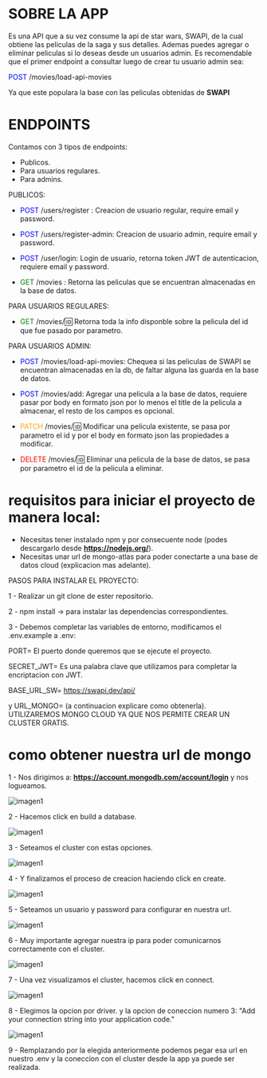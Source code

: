 # SOBRE LA APP

Es una API que a su vez consume la api de star wars, SWAPI, de la cual obtiene las peliculas de la saga y sus detalles. Ademas puedes agregar o eliminar peliculas si lo deseas desde un usuarios admin.
Es recomendable que el primer endpoint a consultar luego de crear tu usuario admin sea:

<span style="color:blue">POST</span> /movies/load-api-movies

Ya que este populara la base con las peliculas obtenidas de **SWAPI**

# ENDPOINTS

Contamos con 3 tipos de endpoints:

- Publicos.
- Para usuarios regulares.
- Para admins.

PUBLICOS:

- <span style="color:blue">POST</span> /users/register : Creacion de usuario regular, require email y password.

- <span style="color:blue">POST</span> /users/register-admin: Creacion de usuario admin, require email y password.

- <span style="color:blue">POST</span> /user/login: Login de usuario, retorna token JWT de autenticacion, requiere email y password.

- <span style="color:green">GET</span> /movies : Retorna las peliculas que se encuentran almacenadas en la base de datos.

PARA USUARIOS REGULARES:

- <span style="color:green">GET</span> /movies/:id: Retorna toda la info disponble sobre la pelicula del id que fue pasado por parametro.

PARA USUARIOS ADMIN:

- <span style="color:blue">POST</span> /movies/load-api-movies: Chequea si las peliculas de SWAPI se encuentran almacenadas en la db, de faltar alguna las guarda en la base de datos.

- <span style="color:blue">POST</span> /movies/add: Agregar una pelicula a la base de datos, requiere pasar por body en formato json por lo menos el title de la pelicula a almacenar, el resto de los campos es opcional.

- <span style="color:orange">PATCH</span> /movies/:id: Modificar una pelicula existente, se pasa por parametro el id y por el body en formato json las propiedades a modificar.

- <span style="color:red">DELETE</span> /movies/:id: Eliminar una pelicula de la base de datos, se pasa por parametro el id de la pelicula a eliminar.

# requisitos para iniciar el proyecto de manera local:

- Necesitas tener instalado npm y por consecuente node (podes descargarlo desde **https://nodejs.org/**).
- Necesitas unar url de mongo-atlas para poder conectarte a una base de datos cloud (explicacion mas adelante).

PASOS PARA INSTALAR EL PROYECTO:

1 - Realizar un git clone de ester repositorio.

2 - npm install -> para instalar las dependencias correspondientes.

3 - Debemos completar las variables de entorno, modificamos el .env.example a .env:

PORT= El puerto donde queremos que se ejecute el proyecto.

SECRET_JWT= Es una palabra clave que utilizamos para completar la encriptacion con JWT.

BASE_URL_SW= https://swapi.dev/api/

y URL_MONGO= (a continuacion explicare como obtenerla).
UTILIZAREMOS MONGO CLOUD YA QUE NOS PERMITE CREAR UN CLUSTER GRATIS.

# como obtener nuestra url de mongo

1 - Nos dirigimos a: **https://account.mongodb.com/account/login** y nos logueamos.

![imagen1](./src/assets/md/imagen0.png)

2 - Hacemos click en build a database.

![imagen1](./src/assets/md/imagen1.png)

3 - Seteamos el cluster con estas opciones.

![imagen1](./src/assets/md/imagen2.png)

4 - Y finalizamos el proceso de creacion haciendo click en create.

![imagen1](./src/assets/md/imagen3.png)

5 - Seteamos un usuario y password para configurar en nuestra url.

![imagen1](./src/assets/md/imagen4.png)

6 - Muy importante agregar nuestra ip para poder comunicarnos correctamente con el cluster.

![imagen1](./src/assets/md/imagen5.png)

7 - Una vez visualizamos el cluster, hacemos click en connect.

![imagen1](./src/assets/md/imagen6.png)

8 - Elegimos la opcion por driver. y la opcion de coneccion numero 3: "Add your connection string into your application code."

![imagen1](./src/assets/md/imagen7.png)

9 - Remplazando <password> por la elegida anteriormente podemos pegar esa url en nuestro .env y la coneccion con el cluster desde la app ya puede ser realizada.
